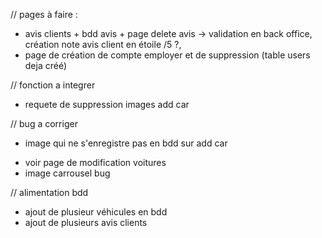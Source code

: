 // pages à faire :
<!-- - horaires + bdd horaires -> requete et changement dans back office -->
- avis clients + bdd avis + page delete avis -> validation en back office, création note avis client en étoile /5 ?, 
- page de création de compte employer et de suppression (table users deja créé)


// fonction a integrer
- requete de suppression images add car
<!-- - requete de suppresion d'article service, add service -->



// bug a corriger 
<!-- - tout les chemins des images -->
<!-- - messages [] et errors [] dans add service/ add car et delete car (div bugger) -->
- image qui ne s'enregistre pas en bdd sur add car
<!-- - voir page de modification services -->
- voir page de modification voitures
- image carrousel bug





// alimentation bdd
- ajout de plusieur véhicules en bdd
- ajout de plusieurs avis clients
